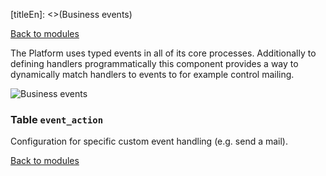 [titleEn]: <>(Business events)

[Back to modules](./../10-modules.md)

The Platform uses typed events in all of its core processes. Additionally to defining handlers programmatically this component provides a way to dynamically match handlers to events to for example control mailing.

![Business events](./dist/erm-shopware-core-framework-event.svg)


### Table `event_action`

Configuration for specific custom event handling (e.g. send a mail).


[Back to modules](./../10-modules.md)
